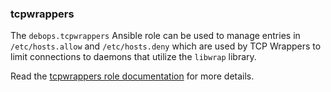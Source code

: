 ### tcpwrappers

The `debops.tcpwrappers` Ansible role can be used to manage entries in
`/etc/hosts.allow` and `/etc/hosts.deny` which are used by TCP Wrappers
to limit connections to daemons that utilize the `libwrap` library.

Read the [tcpwrappers role documentation](https://docs.debops.org/en/master/ansible/roles/tcpwrappers/) for more details.
